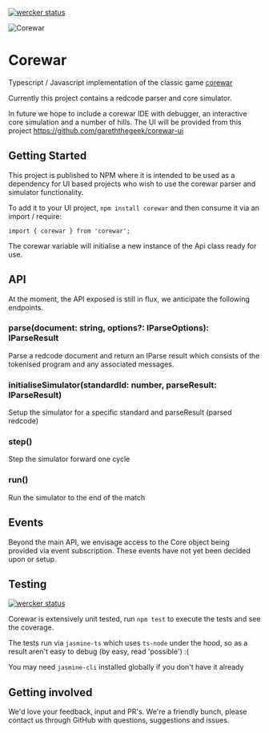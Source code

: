 [![wercker status](https://app.wercker.com/status/d6b4d4035c2ccc4e92f9ed40ae3f727d/s/master "wercker status")](https://app.wercker.com/project/byKey/d6b4d4035c2ccc4e92f9ed40ae3f727d)

![Corewar](https://github.com/gareththegeek/corewar/blob/master/corewarg.png)

# Corewar

Typescript / Javascript implementation of the classic game [corewar](https://en.wikipedia.org/wiki/Core_War)

Currently this project contains a redcode parser and core simulator.

In future we hope to include a corewar IDE with debugger, an interactive core simulation and a number of hills. The UI will be provided from this project https://github.com/gareththegeek/corewar-ui

## Getting Started

This project is published to NPM where it is intended to be used as a dependency for UI based projects who wish to use the corewar parser and simulator functionality.

To add it to your UI project, `npm install corewar` and then consume it via an import / require:

`import { corewar } from 'corewar';`

The corewar variable will initialise a new instance of the Api class ready for use.

## API

At the moment, the API exposed is still in flux, we anticipate the following endpoints.

### parse(document: string, options?: IParseOptions): IParseResult

Parse a redcode document and return an IParse result which consists of the tokenised program and any associated messages.

### initialiseSimulator(standardId: number, parseResult: IParseResult)

Setup the simulator for a specific standard and parseResult (parsed redcode)

### step()

Step the simulator forward one cycle

### run()

Run the simulator to the end of the match

## Events

Beyond the main API, we envisage access to the Core object being provided via event subscription. These events have not yet been decided upon or setup.

## Testing

[![wercker status](https://app.wercker.com/status/d6b4d4035c2ccc4e92f9ed40ae3f727d/m/master "wercker status")](https://app.wercker.com/project/byKey/d6b4d4035c2ccc4e92f9ed40ae3f727d)

Corewar is extensively unit tested, run `npm test` to execute the tests and see the coverage.

The tests run via `jasmine-ts` which uses `ts-node` under the hood, so as a result aren't easy to debug (by easy, read 'possible') :(

You may need `jasmine-cli` installed globally if you don't have it already

## Getting involved

We'd love your feedback, input and PR's. We're a friendly bunch, please contact us through GitHub with questions, suggestions and issues.

